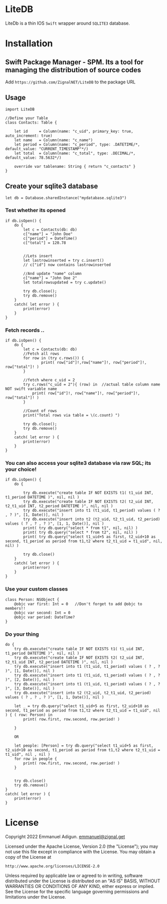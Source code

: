 # LiteDB

LiteDb is a thin IOS `Swift` wrapper around `SQLITE3` database.

# Installation

## Swift Package Manager - SPM. Its a tool for managing the distribution of source codes
Add `https://github.com/ZignalNET/LiteDB` to the package URL

## Usage

```
import LiteDB

//Define your Table
class Contacts: Table {
    
    let id     = Column(name: "c_uid", primary_key: true, auto_increment: true)
    let name   = Column(name: "c_name")
    let period = Column(name: "c_period", type: .DATETIME/*, default_value: "CURRENT_TIMESTAMP"*/)
    let total  = Column(name: "c_total", type: .DECIMAL/*, default_value: 78.5632*/)
    
    override var tablename: String { return "c_contacts" }
}
```

## Create your sqlite3 database 
```
let db = Database.sharedInstance("mydatabase.sqlite3")
```

### Test whether its opened
```
if db.isOpen() {
    do {
        let c = Contacts(db: db)
        c["name"] = "John Doe"
        c["period"] = DateTime()
        c["total"] = 120.78
        
        
        //Lets insert 
        let lastrowinserted = try c.insert()
        // c["id"] now contains lastrowinserted
        
        //And update "name" column
        c["name"] = "John Doe 2"
        let totalrowsupdated = try c.update()
        
        try db.close();
        try db.remove()
    }
    catch( let error ) {
        print(error)
    }
}
```

### Fetch records ..
```
if db.isOpen() {
    do {
        let c = Contacts(db: db)
        //Fetch all rows
        for row in (try c.rows()) {
                print( row["id"]!,row["name"]!, row["period"]!, row["total"]! )
        }
        
        //fetch where c_uid = 2
        try c.rows("c_uid = 2"){ (row) in  //actual table column name NOT swift variable name
            print( row["id"]!, row["name"]!, row["period"]!, row["total"]! )
        }
        
        //Count of rows
        print("Total rows via table = \(c.count) ")
            
        try db.close();
        try db.remove()
    }
    catch( let error ) {
        print(error)
    }
}
```

### You can also access your sqlite3 database via raw SQL; its your choice!

```
if db.isOpen() {
    do {
        
        try db.execute("create table IF NOT EXISTS t1( t1_uid INT, t1_period DATETIME )", nil, nil )
        try db.execute("create table IF NOT EXISTS t2( t2_uid INT, t2_t1_uid INT, t2_period DATETIME )", nil, nil )
        try db.execute("insert into t1 (t1_uid, t1_period) values ( ? , ? )", [1, Date()], nil )
        try db.execute("insert into t2 (t2_uid, t2_t1_uid, t2_period) values ( ? , ? , ? )", [1, 1, Date()], nil )
        print( try db.query("select * from t1", nil, nil) )
        print( try db.query("select * from t2", nil, nil) )
        print( try db.query("select t1_uid+5 as first, t2_uid+10 as second, t1_period as period from t1,t2 where t2_t1_uid = t1_uid", nil, nil) )
        
        try db.close()
    }
    catch( let error ) {
        print(error)
    }
}
```

### Use your custom classes
```
class Person: NSObject {
    @objc var first: Int = 0   //Don't forget to add @objc to members!!
    @objc var second: Int = 0
    @objc var period: DateTime?
}
```

### Do your thing
```
do {
    try db.execute("create table IF NOT EXISTS t1( t1_uid INT, t1_period DATETIME )", nil, nil )
    try db.execute("create table IF NOT EXISTS t2( t2_uid INT, t2_t1_uid INT, t2_period DATETIME )", nil, nil )
    try db.execute("insert into t1 (t1_uid, t1_period) values ( ? , ? )", [1, Date()], nil )
    try db.execute("insert into t1 (t1_uid, t1_period) values ( ? , ? )", [2, Date()], nil )
    try db.execute("insert into t1 (t1_uid, t1_period) values ( ? , ? )", [3, Date()], nil )
    try db.execute("insert into t2 (t2_uid, t2_t1_uid, t2_period) values ( ? , ? , ? )", [1, 1, Date()], nil )
    
    let _ = try db.query("select t1_uid+5 as first, t2_uid+10 as second, t1_period as period from t1,t2 where t2_t1_uid = t1_uid", nil ) { ( row: Person) in
        print( row.first, row.second, row.period! )
        
    }
    
    OR
    
    let people: [Person] = try db.query("select t1_uid+5 as first, t2_uid+10 as second, t1_period as period from t1,t2 where t2_t1_uid = t1_uid", nil , nil )
    for row in people {
        print( row.first, row.second, row.period! )
    }
    
    
    try db.close()
    try db.remove()
}
catch( let error ) {
    print(error)
}

```

License
=======
Copyright 2022 Emmanuel Adigun. emmanuel@zignal.get

Licensed under the Apache License, Version 2.0 (the "License");
you may not use this file except in compliance with the License.
You may obtain a copy of the License at

    http://www.apache.org/licenses/LICENSE-2.0

Unless required by applicable law or agreed to in writing, software
distributed under the License is distributed on an "AS IS" BASIS,
WITHOUT WARRANTIES OR CONDITIONS OF ANY KIND, either express or implied.
See the License for the specific language governing permissions and
limitations under the License.
